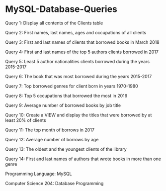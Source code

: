 # MySQL-Database-Queries

Query 1: Display all contents of the Clients table

Query 2: First names, last names, ages and occupations of all clients

Query 3: First and last names of clients that borrowed books in March 2018

Query 4: First and last names of the top 5 authors clients borrowed in 2017

Query 5: Least 5 author nationalities clients borrowed during the years 2015-2017

Query 6: The book that was most borrowed during the years 2015-2017

Query 7: Top borrowed genres for client born in years 1970-1980

Query 8: Top 5 occupations that borrowed the most in 2016

Query 9: Average number of borrowed books by job title

Query 10: Create a VIEW and display the titles that were borrowed by at least 20% of clients

Query 11: The top month of borrows in 2017

Query 12: Average number of borrows by age

Query 13: The oldest and the youngest clients of the library

Query 14: First and last names of authors that wrote books in more than one genre

Programming Language: MySQL



Computer Science 204: Database Programming
